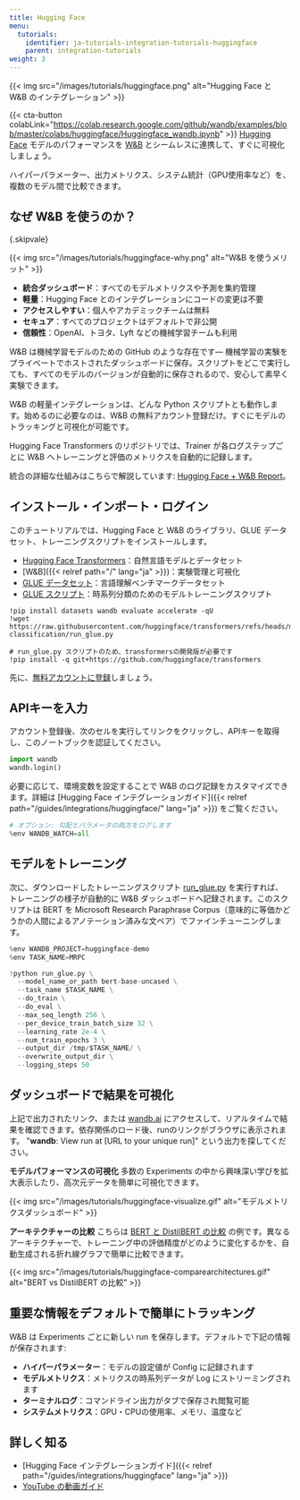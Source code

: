```yaml
---
title: Hugging Face
menu:
  tutorials:
    identifier: ja-tutorials-integration-tutorials-huggingface
    parent: integration-tutorials
weight: 3
---
```


{{< img src="/images/tutorials/huggingface.png" alt="Hugging Face と W&B のインテグレーション" >}}

{{< cta-button colabLink="https://colab.research.google.com/github/wandb/examples/blob/master/colabs/huggingface/Huggingface_wandb.ipynb" >}}
[Hugging Face](https://github.com/huggingface/transformers) モデルのパフォーマンスを [W&B](https://wandb.ai/site) とシームレスに連携して、すぐに可視化しましょう。

ハイパーパラメーター、出力メトリクス、システム統計（GPU使用率など）を、複数のモデル間で比較できます。

## なぜ W&B を使うのか？
{.skipvale}

{{< img src="/images/tutorials/huggingface-why.png" alt="W&B を使うメリット" >}}

- **統合ダッシュボード**：すべてのモデルメトリクスや予測を集約管理
- **軽量**：Hugging Face とのインテグレーションにコードの変更は不要
- **アクセスしやすい**：個人やアカデミックチームは無料
- **セキュア**：すべてのプロジェクトはデフォルトで非公開
- **信頼性**：OpenAI、トヨタ、Lyft などの機械学習チームも利用

W&B は機械学習モデルのための GitHub のような存在です— 機械学習の実験をプライベートでホストされたダッシュボードに保存。スクリプトをどこで実行しても、すべてのモデルのバージョンが自動的に保存されるので、安心して素早く実験できます。

W&B の軽量インテグレーションは、どんな Python スクリプトとも動作します。始めるのに必要なのは、W&B の無料アカウント登録だけ。すぐにモデルのトラッキングと可視化が可能です。

Hugging Face Transformers のリポジトリでは、Trainer が各ログステップごとに W&B へトレーニングと評価のメトリクスを自動的に記録します。

統合の詳細な仕組みはこちらで解説しています: [Hugging Face + W&B Report](https://app.wandb.ai/jxmorris12/huggingface-demo/reports/Train-a-model-with-Hugging-Face-and-Weights-%26-Biases--VmlldzoxMDE2MTU)。

## インストール・インポート・ログイン



このチュートリアルでは、Hugging Face と W&B のライブラリ、GLUE データセット、トレーニングスクリプトをインストールします。
- [Hugging Face Transformers](https://github.com/huggingface/transformers)：自然言語モデルとデータセット
- [W&B]({{< relref path="/" lang="ja" >}})：実験管理と可視化
- [GLUE データセット](https://gluebenchmark.com/)：言語理解ベンチマークデータセット
- [GLUE スクリプト](https://raw.githubusercontent.com/huggingface/transformers/refs/heads/main/examples/pytorch/text-classification/run_glue.py)：時系列分類のためのモデルトレーニングスクリプト


```notebook
!pip install datasets wandb evaluate accelerate -qU
!wget https://raw.githubusercontent.com/huggingface/transformers/refs/heads/main/examples/pytorch/text-classification/run_glue.py
```


```notebook
# run_glue.py スクリプトのため、transformersの開発版が必要です
!pip install -q git+https://github.com/huggingface/transformers
```

先に、[無料アカウントに登録](https://app.wandb.ai/login?signup=true)しましょう。

## APIキーを入力

アカウント登録後、次のセルを実行してリンクをクリックし、APIキーを取得し、このノートブックを認証してください。


```python
import wandb
wandb.login()
```

必要に応じて、環境変数を設定することで W&B のログ記録をカスタマイズできます。詳細は [Hugging Face インテグレーションガイド]({{< relref path="/guides/integrations/huggingface/" lang="ja" >}}) をご覧ください。


```python
# オプション: 勾配とパラメータの両方をログします
%env WANDB_WATCH=all
```

## モデルをトレーニング

次に、ダウンロードしたトレーニングスクリプト [run_glue.py](https://huggingface.co/transformers/examples.html#glue) を実行すれば、トレーニングの様子が自動的に W&B ダッシュボードへ記録されます。このスクリプトは BERT を Microsoft Research Paraphrase Corpus（意味的に等価かどうかの人間によるアノテーション済みな文ペア）でファインチューニングします。


```python
%env WANDB_PROJECT=huggingface-demo
%env TASK_NAME=MRPC

!python run_glue.py \
  --model_name_or_path bert-base-uncased \
  --task_name $TASK_NAME \
  --do_train \
  --do_eval \
  --max_seq_length 256 \
  --per_device_train_batch_size 32 \
  --learning_rate 2e-4 \
  --num_train_epochs 3 \
  --output_dir /tmp/$TASK_NAME/ \
  --overwrite_output_dir \
  --logging_steps 50
```

##  ダッシュボードで結果を可視化

上記で出力されたリンク、または [wandb.ai](https://app.wandb.ai) にアクセスして、リアルタイムで結果を確認できます。依存関係のロード後、runのリンクがブラウザに表示されます。 "**wandb**: View run at [URL to your unique run]" という出力を探してください。

**モデルパフォーマンスの可視化**
多数の Experiments の中から興味深い学びを拡大表示したり、高次元データを簡単に可視化できます。

{{< img src="/images/tutorials/huggingface-visualize.gif" alt="モデルメトリクスダッシュボード" >}}

**アーキテクチャーの比較**
こちらは [BERT と DistilBERT の比較](https://app.wandb.ai/jack-morris/david-vs-goliath/reports/Does-model-size-matter%3F-Comparing-BERT-and-DistilBERT-using-Sweeps--VmlldzoxMDUxNzU) の例です。異なるアーキテクチャーで、トレーニング中の評価精度がどのように変化するかを、自動生成される折れ線グラフで簡単に比較できます。

{{< img src="/images/tutorials/huggingface-comparearchitectures.gif" alt="BERT vs DistilBERT の比較" >}}

## 重要な情報をデフォルトで簡単にトラッキング

W&B は Experiments ごとに新しい run を保存します。デフォルトで下記の情報が保存されます:
- **ハイパーパラメーター**：モデルの設定値が Config に記録されます
- **モデルメトリクス**：メトリクスの時系列データが Log にストリーミングされます
- **ターミナルログ**：コマンドライン出力がタブで保存され閲覧可能
- **システムメトリクス**：GPU・CPUの使用率、メモリ、温度など

## 詳しく知る

- [Hugging Face インテグレーションガイド]({{< relref path="/guides/integrations/huggingface" lang="ja" >}})
- [YouTube の動画ガイド](http://wandb.me/youtube)